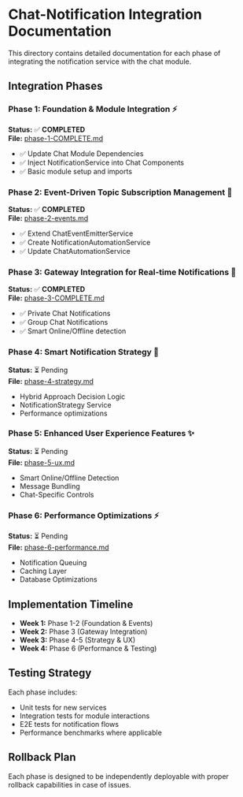 # Chat-Notification Integration Documentation

This directory contains detailed documentation for each phase of integrating the notification service with the chat module.

## Integration Phases

### Phase 1: Foundation & Module Integration ⚡
**Status:** ✅ **COMPLETED**  
**File:** [phase-1-COMPLETE.md](./phase-1-COMPLETE.md)
- ✅ Update Chat Module Dependencies
- ✅ Inject NotificationService into Chat Components  
- ✅ Basic module setup and imports

### Phase 2: Event-Driven Topic Subscription Management 🎯
**Status:** ✅ **COMPLETED**  
**File:** [phase-2-events.md](./phase-2-events.md)
- ✅ Extend ChatEventEmitterService
- ✅ Create NotificationAutomationService  
- ✅ Update ChatAutomationService

### Phase 3: Gateway Integration for Real-time Notifications 🔄
**Status:** ✅ **COMPLETED**  
**File:** [phase-3-COMPLETE.md](./phase-3-COMPLETE.md)
- ✅ Private Chat Notifications
- ✅ Group Chat Notifications
- ✅ Smart Online/Offline detection

### Phase 4: Smart Notification Strategy 🧠
**Status:** ⏳ Pending  
**File:** [phase-4-strategy.md](./phase-4-strategy.md)
- Hybrid Approach Decision Logic
- NotificationStrategy Service
- Performance optimizations

### Phase 5: Enhanced User Experience Features ✨
**Status:** ⏳ Pending  
**File:** [phase-5-ux.md](./phase-5-ux.md)
- Smart Online/Offline Detection
- Message Bundling
- Chat-Specific Controls

### Phase 6: Performance Optimizations ⚡
**Status:** ⏳ Pending  
**File:** [phase-6-performance.md](./phase-6-performance.md)
- Notification Queuing
- Caching Layer
- Database Optimizations

## Implementation Timeline

- **Week 1:** Phase 1-2 (Foundation & Events)
- **Week 2:** Phase 3 (Gateway Integration)
- **Week 3:** Phase 4-5 (Strategy & UX)
- **Week 4:** Phase 6 (Performance & Testing)

## Testing Strategy

Each phase includes:
- Unit tests for new services
- Integration tests for module interactions
- E2E tests for notification flows
- Performance benchmarks where applicable

## Rollback Plan

Each phase is designed to be independently deployable with proper rollback capabilities in case of issues.
